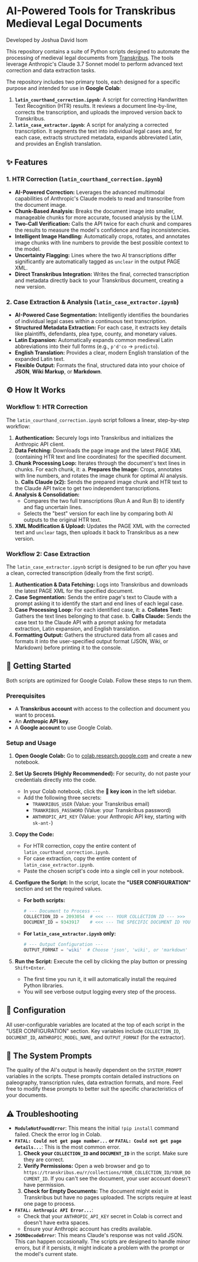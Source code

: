 # AI-Powered Tools for Transkribus Medieval Legal Documents

Developed by Joshua David Isom

This repository contains a suite of Python scripts designed to automate the processing of medieval legal documents from [Transkribus](https://transkribus.ai/). The tools leverage Anthropic's Claude 3.7 Sonnet model to perform advanced text correction and data extraction tasks.

The repository includes two primary tools, each designed for a specific purpose and intended for use in **Google Colab**:

1.  **`latin_courthand_correction.ipynb`**: A script for correcting Handwritten Text Recognition (HTR) results. It reviews a document line-by-line, corrects the transcription, and uploads the improved version back to Transkribus.
2.  **`latin_case_extractor.ipynb`**: A script for analyzing a corrected transcription. It segments the text into individual legal cases and, for each case, extracts structured metadata, expands abbreviated Latin, and provides an English translation.

## ✨ Features

### 1. HTR Correction (`latin_courthand_correction.ipynb`)

*   **AI-Powered Correction:** Leverages the advanced multimodal capabilities of Anthropic's Claude models to read and transcribe from the document image.
*   **Chunk-Based Analysis:** Breaks the document image into smaller, manageable chunks for more accurate, focused analysis by the LLM.
*   **Two-Call Verification:** Calls the API twice for each chunk and compares the results to measure the model's confidence and flag inconsistencies.
*   **Intelligent Image Handling:** Automatically crops, rotates, and annotates image chunks with line numbers to provide the best possible context to the model.
*   **Uncertainty Flagging:** Lines where the two AI transcriptions differ significantly are automatically tagged as `unclear` in the output PAGE XML.
*   **Direct Transkribus Integration:** Writes the final, corrected transcription and metadata directly back to your Transkribus document, creating a new version.

### 2. Case Extraction & Analysis (`latin_case_extractor.ipynb`)

*   **AI-Powered Case Segmentation:** Intelligently identifies the boundaries of individual legal cases within a continuous text transcription.
*   **Structured Metadata Extraction:** For each case, it extracts key details like plaintiffs, defendants, plea type, county, and monetary values.
*   **Latin Expansion:** Automatically expands common medieval Latin abbreviations into their full forms (e.g., `p'd'co` -> `predicto`).
*   **English Translation:** Provides a clear, modern English translation of the expanded Latin text.
*   **Flexible Output:** Formats the final, structured data into your choice of **JSON**, **Wiki Markup**, or **Markdown**.

## ⚙️ How It Works

### Workflow 1: HTR Correction

The `latin_courthand_correction.ipynb` script follows a linear, step-by-step workflow:

1.  **Authentication:** Securely logs into Transkribus and initializes the Anthropic API client.
2.  **Data Fetching:** Downloads the page image and the latest PAGE XML (containing HTR text and line coordinates) for the specified document.
3.  **Chunk Processing Loop:** Iterates through the document's text lines in chunks. For each chunk, it:
    a. **Prepares the Image:** Crops, annotates with line numbers, and rotates the image chunk for optimal AI analysis.
    b. **Calls Claude (x2):** Sends the prepared image chunk and HTR text to the Claude API twice to get two independent transcriptions.
4.  **Analysis & Consolidation:**
    *   Compares the two full transcriptions (Run A and Run B) to identify and flag uncertain lines.
    *   Selects the "best" version for each line by comparing both AI outputs to the original HTR text.
5.  **XML Modification & Upload:** Updates the PAGE XML with the corrected text and `unclear` tags, then uploads it back to Transkribus as a new version.

### Workflow 2: Case Extraction

The `latin_case_extractor.ipynb` script is designed to be run *after* you have a clean, corrected transcription (ideally from the first script).

1.  **Authentication & Data Fetching:** Logs into Transkribus and downloads the latest PAGE XML for the specified document.
2.  **Case Segmentation:** Sends the entire page's text to Claude with a prompt asking it to identify the start and end lines of each legal case.
3.  **Case Processing Loop:** For each identified case, it:
    a. **Collates Text:** Gathers the text lines belonging to that case.
    b. **Calls Claude:** Sends the case text to the Claude API with a prompt asking for metadata extraction, Latin expansion, and English translation.
4.  **Formatting Output:** Gathers the structured data from all cases and formats it into the user-specified output format (JSON, Wiki, or Markdown) before printing it to the console.

## 🚀 Getting Started

Both scripts are optimized for Google Colab. Follow these steps to run them.

### Prerequisites

*   A **Transkribus account** with access to the collection and document you want to process.
*   An **Anthropic API key**.
*   A **Google account** to use Google Colab.

### Setup and Usage

1.  **Open Google Colab:** Go to [colab.research.google.com](https://colab.research.google.com) and create a new notebook.

2.  **Set Up Secrets (Highly Recommended):** For security, do not paste your credentials directly into the code.
    *   In your Colab notebook, click the **🔑 key icon** in the left sidebar.
    *   Add the following three secrets:
        *   `TRANKRIBUS_USER` (Value: your Transkribus email)
        *   `TRANKRIBUS_PASSWORD` (Value: your Transkribus password)
        *   `ANTHROPIC_API_KEY` (Value: your Anthropic API key, starting with `sk-ant-`)

3.  **Copy the Code:**
    *   For HTR correction, copy the entire content of `latin_courthand_correction.ipynb`.
    *   For case extraction, copy the entire content of `latin_case_extractor.ipynb`.
    *   Paste the chosen script's code into a single cell in your notebook.

4.  **Configure the Script:** In the script, locate the **"USER CONFIGURATION"** section and set the required values.
    *   **For both scripts:**
        ```python
        # --- Document to Process ---
        COLLECTION_ID = 2093054  # <<< --- YOUR COLLECTION ID --- >>>
        DOCUMENT_ID = 9343917    # <<< --- THE SPECIFIC DOCUMENT ID YOU WANT TO PROCESS --- >>>
        ```
    *   **For `latin_case_extractor.ipynb` only:**
        ```python
        # --- Output Configuration ---
        OUTPUT_FORMAT = 'wiki'  # Choose 'json', 'wiki', or 'markdown'
        ```

5.  **Run the Script:** Execute the cell by clicking the play button or pressing `Shift+Enter`.
    *   The first time you run it, it will automatically install the required Python libraries.
    *   You will see verbose output logging every step of the process.

## 🔧 Configuration

All user-configurable variables are located at the top of each script in the "USER CONFIGURATION" section. Key variables include `COLLECTION_ID`, `DOCUMENT_ID`, `ANTHROPIC_MODEL_NAME`, and `OUTPUT_FORMAT` (for the extractor).

## 🧠 The System Prompts

The quality of the AI's output is heavily dependent on the `SYSTEM_PROMPT` variables in the scripts. These prompts contain detailed instructions on paleography, transcription rules, data extraction formats, and more. Feel free to modify these prompts to better suit the specific characteristics of your documents.

## ⚠️ Troubleshooting

*   **`ModuleNotFoundError`**: This means the initial `!pip install` command failed. Check the error log in Colab.
*   **`FATAL: Could not get page number...` or `FATAL: Could not get page details...`**: This is the most common error.
    1.  **Check your `COLLECTION_ID` and `DOCUMENT_ID`** in the script. Make sure they are correct.
    2.  **Verify Permissions:** Open a web browser and go to `https://transkribus.eu/r/collections/YOUR_COLLECTION_ID/YOUR_DOCUMENT_ID`. If you can't see the document, your user account doesn't have permission.
    3.  **Check for Empty Documents:** The document might exist in Transkribus but have no pages uploaded. The scripts require at least one page to process.
*   **`FATAL: Anthropic API Error...`**:
    *   Check that your `ANTHROPIC_API_KEY` secret in Colab is correct and doesn't have extra spaces.
    *   Ensure your Anthropic account has credits available.
*   **`JSONDecodeError`**: This means Claude's response was not valid JSON. This can happen occasionally. The scripts are designed to handle minor errors, but if it persists, it might indicate a problem with the prompt or the model's current state.
